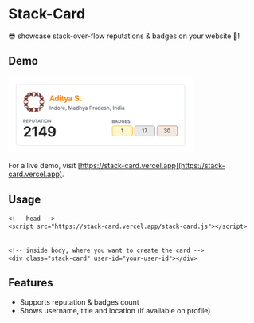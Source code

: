 # Stack-Card

😎 showcase stack-over-flow reputations & badges on your website 🤘!

## Demo

<img src="https://github.com/adityasonel/stack-card/blob/master/screenshot.png" width=370></img>

For a live demo, visit [https://stack-card.vercel.app](https://stack-card.vercel.app).

## Usage

```
<!-- head -->
<script src="https://stack-card.vercel.app/stack-card.js"></script>


<!-- inside body, where you want to create the card -->
<div class="stack-card" user-id="your-user-id"></div>
```

## Features

-   Supports reputation & badges count
-   Shows username, title and location (if available on profile)
